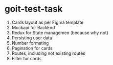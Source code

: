 # goit-test-task

1. Cards layout as per Figma template
2. Mockapi for BackEnd
3. Redux for State managemen (because why not)
4. Persisting user data
5. Number formating
6. Pagination for cards
7. Routes, including not existing routes
8. Filter for cards
